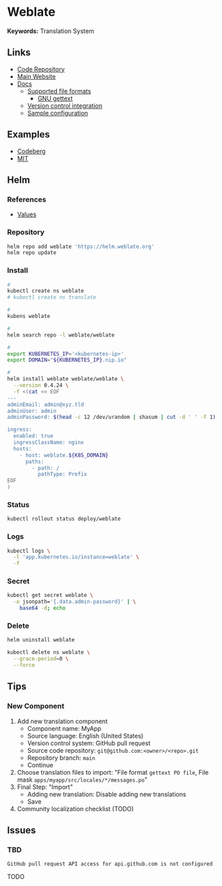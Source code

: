 # Weblate

<!--
CSRF_TRUSTED_ORIGINS
CSRF_COOKIE_DOMAIN=.xyz.tld
-->

**Keywords:** Translation System

## Links

- [Code Repository](https://github.com/WeblateOrg/weblate)
- [Main Website](https://weblate.org)
- [Docs](https://docs.weblate.org)
  - [Supported file formats](https://docs.weblate.org/en/latest/formats.html)
    - [GNU gettext](https://docs.weblate.org/en/latest/formats/gettext.html#gettext)
  - [Version control integration](https://docs.weblate.org/en/latest/vcs.html)
  - [Sample configuration](https://docs.weblate.org/en/latest/admin/sample.html)

## Examples

- [Codeberg](https://translate.codeberg.org)
- [MIT](https://weblate.appinventor.mit.edu)

## Helm

### References

- [Values](https://github.com/WeblateOrg/helm/tree/main/charts/weblate#values)

### Repository

```sh
helm repo add weblate 'https://helm.weblate.org'
helm repo update
```

### Install

```sh
#
kubectl create ns weblate
# kubectl create ns translate

#
kubens weblate

#
helm search repo -l weblate/weblate

#
export KUBERNETES_IP='<kubernetes-ip>'
export DOMAIN="${KUBERNETES_IP}.nip.io"

#
helm install weblate weblate/weblate \
  --version 0.4.24 \
  -f <(cat << EOF
---
adminEmail: admin@xyz.tld
adminUser: admin
adminPassword: $(head -c 12 /dev/urandom | shasum | cut -d ' ' -f 1)

ingress:
  enabled: true
  ingressClassName: nginx
  hosts:
    - host: weblate.${K8S_DOMAIN}
      paths:
        - path: /
          pathType: Prefix
EOF
)
```

### Status

```sh
kubectl rollout status deploy/weblate
```

### Logs

```sh
kubectl logs \
  -l 'app.kubernetes.io/instance=weblate' \
  -f
```

### Secret

```sh
kubectl get secret weblate \
  -o jsonpath='{.data.admin-password}' | \
    base64 -d; echo
```

### Delete

```sh
helm uninstall weblate

kubectl delete ns weblate \
  --grace-period=0 \
  --force
```

## Tips

<!--
https://github.com/settings/keys
Authentication Keys
-->

### New Component

1. Add new translation component
   - Component name: MyApp
   - Source language: English (United States)
   - Version control system: GitHub pull request
   - Source code repository: `git@github.com:<owner>/<repo>.git`
   - Repository branch: `main`
   - Continue
2. Choose translation files to import: "File format `gettext PO file`, File mask `apps/myapp/src/locales/*/messages.po`"
3. Final Step: "Import"
   - Adding new translation: Disable adding new translations
   - Save
4. Community localization checklist (TODO)

## Issues

### TBD

```log
GitHub pull request API access for api.github.com is not configured
```

<!--
Could not push to remote branch on Operation/Control.
-->

TODO

